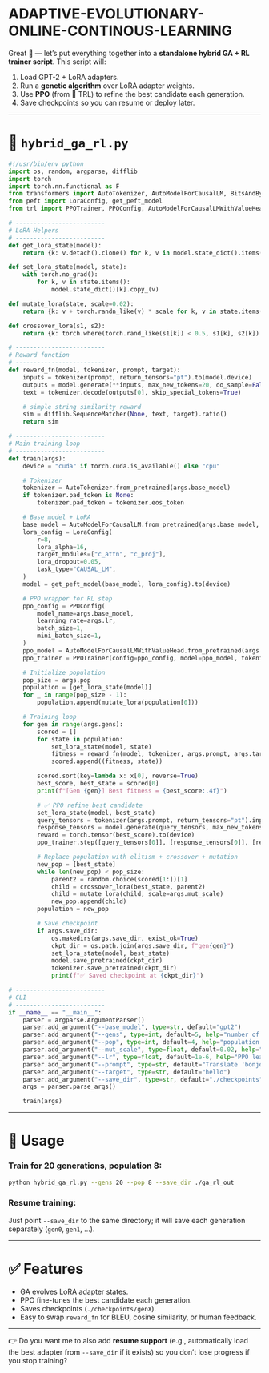 # ADAPTIVE-EVOLUTIONARY-ONLINE-CONTINOUS-LEARNING

Great 🙌 — let’s put everything together into a **standalone hybrid GA + RL trainer script**.
This script will:

1. Load GPT-2 + LoRA adapters.
2. Run a **genetic algorithm** over LoRA adapter weights.
3. Use **PPO** (from 🤗 TRL) to refine the best candidate each generation.
4. Save checkpoints so you can resume or deploy later.

---

# 📜 `hybrid_ga_rl.py`

```python
#!/usr/bin/env python
import os, random, argparse, difflib
import torch
import torch.nn.functional as F
from transformers import AutoTokenizer, AutoModelForCausalLM, BitsAndBytesConfig
from peft import LoraConfig, get_peft_model
from trl import PPOTrainer, PPOConfig, AutoModelForCausalLMWithValueHead

# -------------------------
# LoRA Helpers
# -------------------------
def get_lora_state(model):
    return {k: v.detach().clone() for k, v in model.state_dict().items() if "lora_" in k}

def set_lora_state(model, state):
    with torch.no_grad():
        for k, v in state.items():
            model.state_dict()[k].copy_(v)

def mutate_lora(state, scale=0.02):
    return {k: v + torch.randn_like(v) * scale for k, v in state.items()}

def crossover_lora(s1, s2):
    return {k: torch.where(torch.rand_like(s1[k]) < 0.5, s1[k], s2[k]) for k in s1}

# -------------------------
# Reward function
# -------------------------
def reward_fn(model, tokenizer, prompt, target):
    inputs = tokenizer(prompt, return_tensors="pt").to(model.device)
    outputs = model.generate(**inputs, max_new_tokens=20, do_sample=False)
    text = tokenizer.decode(outputs[0], skip_special_tokens=True)

    # simple string similarity reward
    sim = difflib.SequenceMatcher(None, text, target).ratio()
    return sim

# -------------------------
# Main training loop
# -------------------------
def train(args):
    device = "cuda" if torch.cuda.is_available() else "cpu"

    # Tokenizer
    tokenizer = AutoTokenizer.from_pretrained(args.base_model)
    if tokenizer.pad_token is None:
        tokenizer.pad_token = tokenizer.eos_token

    # Base model + LoRA
    base_model = AutoModelForCausalLM.from_pretrained(args.base_model, device_map="auto")
    lora_config = LoraConfig(
        r=8,
        lora_alpha=16,
        target_modules=["c_attn", "c_proj"],
        lora_dropout=0.05,
        task_type="CAUSAL_LM",
    )
    model = get_peft_model(base_model, lora_config).to(device)

    # PPO wrapper for RL step
    ppo_config = PPOConfig(
        model_name=args.base_model,
        learning_rate=args.lr,
        batch_size=1,
        mini_batch_size=1,
    )
    ppo_model = AutoModelForCausalLMWithValueHead.from_pretrained(args.base_model).to(device)
    ppo_trainer = PPOTrainer(config=ppo_config, model=ppo_model, tokenizer=tokenizer)

    # Initialize population
    pop_size = args.pop
    population = [get_lora_state(model)]
    for _ in range(pop_size - 1):
        population.append(mutate_lora(population[0]))

    # Training loop
    for gen in range(args.gens):
        scored = []
        for state in population:
            set_lora_state(model, state)
            fitness = reward_fn(model, tokenizer, args.prompt, args.target)
            scored.append((fitness, state))

        scored.sort(key=lambda x: x[0], reverse=True)
        best_score, best_state = scored[0]
        print(f"[Gen {gen}] Best fitness = {best_score:.4f}")

        # ✅ PPO refine best candidate
        set_lora_state(model, best_state)
        query_tensors = tokenizer(args.prompt, return_tensors="pt").input_ids.to(device)
        response_tensors = model.generate(query_tensors, max_new_tokens=10)
        reward = torch.tensor(best_score).to(device)
        ppo_trainer.step([query_tensors[0]], [response_tensors[0]], [reward])

        # Replace population with elitism + crossover + mutation
        new_pop = [best_state]
        while len(new_pop) < pop_size:
            parent2 = random.choice(scored[1:])[1]
            child = crossover_lora(best_state, parent2)
            child = mutate_lora(child, scale=args.mut_scale)
            new_pop.append(child)
        population = new_pop

        # Save checkpoint
        if args.save_dir:
            os.makedirs(args.save_dir, exist_ok=True)
            ckpt_dir = os.path.join(args.save_dir, f"gen{gen}")
            set_lora_state(model, best_state)
            model.save_pretrained(ckpt_dir)
            tokenizer.save_pretrained(ckpt_dir)
            print(f"✅ Saved checkpoint at {ckpt_dir}")

# -------------------------
# CLI
# -------------------------
if __name__ == "__main__":
    parser = argparse.ArgumentParser()
    parser.add_argument("--base_model", type=str, default="gpt2")
    parser.add_argument("--gens", type=int, default=5, help="number of generations")
    parser.add_argument("--pop", type=int, default=4, help="population size")
    parser.add_argument("--mut_scale", type=float, default=0.02, help="mutation noise scale")
    parser.add_argument("--lr", type=float, default=1e-6, help="PPO learning rate")
    parser.add_argument("--prompt", type=str, default="Translate 'bonjour' to English:")
    parser.add_argument("--target", type=str, default="hello")
    parser.add_argument("--save_dir", type=str, default="./checkpoints")
    args = parser.parse_args()

    train(args)
```

---

# 🔹 Usage

### Train for 20 generations, population 8:

```bash
python hybrid_ga_rl.py --gens 20 --pop 8 --save_dir ./ga_rl_out
```

### Resume training:

Just point `--save_dir` to the same directory; it will save each generation separately (`gen0`, `gen1`, …).

---

# ✅ Features

* GA evolves LoRA adapter states.
* PPO fine-tunes the best candidate each generation.
* Saves checkpoints (`./checkpoints/genX`).
* Easy to swap `reward_fn` for BLEU, cosine similarity, or human feedback.

---

👉 Do you want me to also add **resume support** (e.g., automatically load the best adapter from `--save_dir` if it exists) so you don’t lose progress if you stop training?
